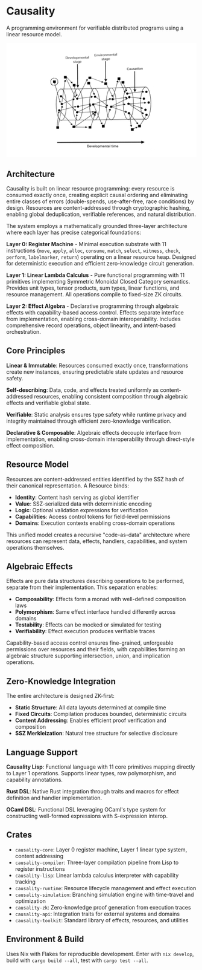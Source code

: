 # Causality

A programming environment for verifiable distributed programs using a linear resource model.

![](./causality.png)

## Architecture

Causality is built on linear resource programming: every resource is consumed exactly once, creating explicit causal ordering and eliminating entire classes of errors (double-spends, use-after-free, race conditions) by design. Resources are content-addressed through cryptographic hashing, enabling global deduplication, verifiable references, and natural distribution.

The system employs a mathematically grounded three-layer architecture where each layer has precise categorical foundations:

**Layer 0: Register Machine** - Minimal execution substrate with 11 instructions (`move`, `apply`, `alloc`, `consume`, `match`, `select`, `witness`, `check`, `perform`, `labelmarker`, `return`) operating on a linear resource heap. Designed for deterministic execution and efficient zero-knowledge circuit generation.

**Layer 1: Linear Lambda Calculus** - Pure functional programming with 11 primitives implementing Symmetric Monoidal Closed Category semantics. Provides unit types, tensor products, sum types, linear functions, and resource management. All operations compile to fixed-size ZK circuits.

**Layer 2: Effect Algebra** - Declarative programming through algebraic effects with capability-based access control. Effects separate interface from implementation, enabling cross-domain interoperability. Includes comprehensive record operations, object linearity, and intent-based orchestration.

## Core Principles

**Linear & Immutable**: Resources consumed exactly once, transformations create new instances, ensuring predictable state updates and resource safety.

**Self-describing**: Data, code, and effects treated uniformly as content-addressed resources, enabling consistent composition through algebraic effects and verifiable global state.

**Verifiable**: Static analysis ensures type safety while runtime privacy and integrity maintained through efficient zero-knowledge verification.

**Declarative & Composable**: Algebraic effects decouple interface from implementation, enabling cross-domain interoperability through direct-style effect composition.

## Resource Model

Resources are content-addressed entities identified by the SSZ hash of their canonical representation. A Resource binds:
- **Identity**: Content hash serving as global identifier
- **Value**: SSZ-serialized data with deterministic encoding
- **Logic**: Optional validation expressions for verification
- **Capabilities**: Access control tokens for field-level permissions
- **Domains**: Execution contexts enabling cross-domain operations

This unified model creates a recursive "code-as-data" architecture where resources can represent data, effects, handlers, capabilities, and system operations themselves.

## Algebraic Effects

Effects are pure data structures describing operations to be performed, separate from their implementation. This separation enables:

- **Composability**: Effects form a monad with well-defined composition laws
- **Polymorphism**: Same effect interface handled differently across domains  
- **Testability**: Effects can be mocked or simulated for testing
- **Verifiability**: Effect execution produces verifiable traces

Capability-based access control ensures fine-grained, unforgeable permissions over resources and their fields, with capabilities forming an algebraic structure supporting intersection, union, and implication operations.

## Zero-Knowledge Integration

The entire architecture is designed ZK-first:
- **Static Structure**: All data layouts determined at compile time
- **Fixed Circuits**: Compilation produces bounded, deterministic circuits
- **Content Addressing**: Enables efficient proof verification and composition
- **SSZ Merkleization**: Natural tree structure for selective disclosure

## Language Support

**Causality Lisp**: Functional language with 11 core primitives mapping directly to Layer 1 operations. Supports linear types, row polymorphism, and capability annotations.

**Rust DSL**: Native Rust integration through traits and macros for effect definition and handler implementation.

**OCaml DSL**: Functional DSL leveraging OCaml's type system for constructing well-formed expressions with S-expression interop.

## Crates

- `causality-core`: Layer 0 register machine, Layer 1 linear type system, content addressing
- `causality-compiler`: Three-layer compilation pipeline from Lisp to register instructions  
- `causality-lisp`: Linear lambda calculus interpreter with capability tracking
- `causality-runtime`: Resource lifecycle management and effect execution
- `causality-simulation`: Branching simulation engine with time-travel and optimization
- `causality-zk`: Zero-knowledge proof generation from execution traces
- `causality-api`: Integration traits for external systems and domains
- `causality-toolkit`: Standard library of effects, resources, and utilities

## Environment & Build

Uses Nix with Flakes for reproducible development. Enter with `nix develop`, build with `cargo build --all`, test with `cargo test --all`.
